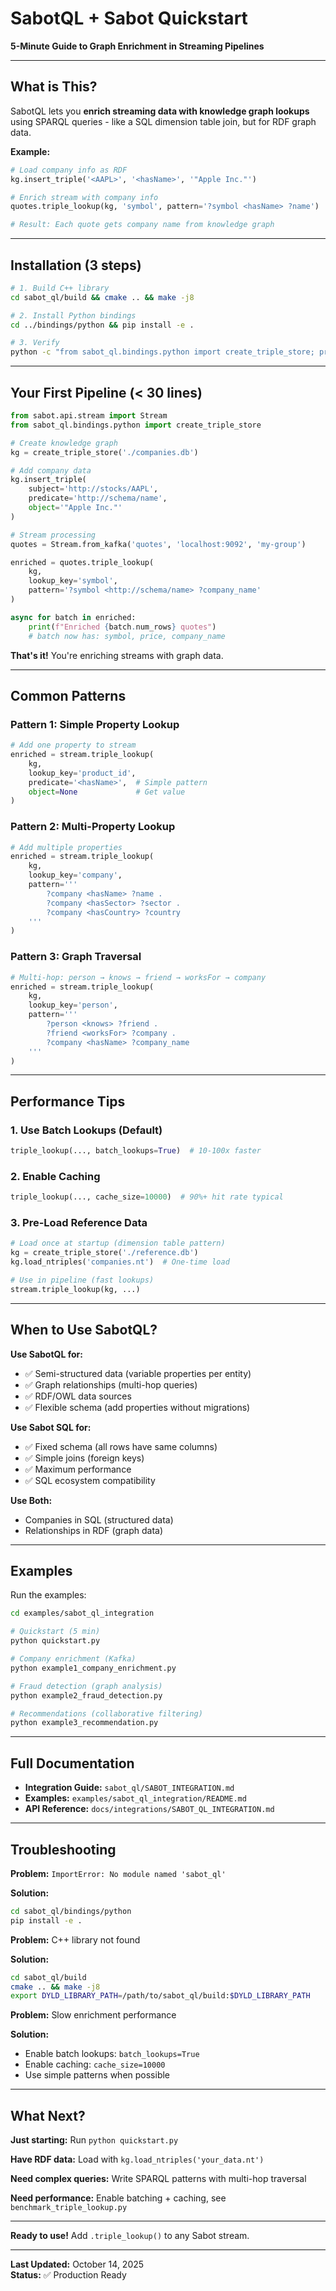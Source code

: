 # SabotQL + Sabot Quickstart

**5-Minute Guide to Graph Enrichment in Streaming Pipelines**

---

## What is This?

SabotQL lets you **enrich streaming data with knowledge graph lookups** using SPARQL queries - like a SQL dimension table join, but for RDF graph data.

**Example:**
```python
# Load company info as RDF
kg.insert_triple('<AAPL>', '<hasName>', '"Apple Inc."')

# Enrich stream with company info
quotes.triple_lookup(kg, 'symbol', pattern='?symbol <hasName> ?name')

# Result: Each quote gets company name from knowledge graph
```

---

## Installation (3 steps)

```bash
# 1. Build C++ library
cd sabot_ql/build && cmake .. && make -j8

# 2. Install Python bindings
cd ../bindings/python && pip install -e .

# 3. Verify
python -c "from sabot_ql.bindings.python import create_triple_store; print('✅')"
```

---

## Your First Pipeline (< 30 lines)

```python
from sabot.api.stream import Stream
from sabot_ql.bindings.python import create_triple_store

# Create knowledge graph
kg = create_triple_store('./companies.db')

# Add company data
kg.insert_triple(
    subject='http://stocks/AAPL',
    predicate='http://schema/name',
    object='"Apple Inc."'
)

# Stream processing
quotes = Stream.from_kafka('quotes', 'localhost:9092', 'my-group')

enriched = quotes.triple_lookup(
    kg,
    lookup_key='symbol',
    pattern='?symbol <http://schema/name> ?company_name'
)

async for batch in enriched:
    print(f"Enriched {batch.num_rows} quotes")
    # batch now has: symbol, price, company_name
```

**That's it!** You're enriching streams with graph data.

---

## Common Patterns

### Pattern 1: Simple Property Lookup

```python
# Add one property to stream
enriched = stream.triple_lookup(
    kg,
    lookup_key='product_id',
    predicate='<hasName>',  # Simple pattern
    object=None             # Get value
)
```

### Pattern 2: Multi-Property Lookup

```python
# Add multiple properties
enriched = stream.triple_lookup(
    kg,
    lookup_key='company',
    pattern='''
        ?company <hasName> ?name .
        ?company <hasSector> ?sector .
        ?company <hasCountry> ?country
    '''
)
```

### Pattern 3: Graph Traversal

```python
# Multi-hop: person → knows → friend → worksFor → company
enriched = stream.triple_lookup(
    kg,
    lookup_key='person',
    pattern='''
        ?person <knows> ?friend .
        ?friend <worksFor> ?company .
        ?company <hasName> ?company_name
    '''
)
```

---

## Performance Tips

### 1. Use Batch Lookups (Default)

```python
triple_lookup(..., batch_lookups=True)  # 10-100x faster
```

### 2. Enable Caching

```python
triple_lookup(..., cache_size=10000)  # 90%+ hit rate typical
```

### 3. Pre-Load Reference Data

```python
# Load once at startup (dimension table pattern)
kg = create_triple_store('./reference.db')
kg.load_ntriples('companies.nt')  # One-time load

# Use in pipeline (fast lookups)
stream.triple_lookup(kg, ...)
```

---

## When to Use SabotQL?

**Use SabotQL for:**
- ✅ Semi-structured data (variable properties per entity)
- ✅ Graph relationships (multi-hop queries)
- ✅ RDF/OWL data sources
- ✅ Flexible schema (add properties without migrations)

**Use Sabot SQL for:**
- ✅ Fixed schema (all rows have same columns)
- ✅ Simple joins (foreign keys)
- ✅ Maximum performance
- ✅ SQL ecosystem compatibility

**Use Both:**
- Companies in SQL (structured data)
- Relationships in RDF (graph data)

---

## Examples

Run the examples:

```bash
cd examples/sabot_ql_integration

# Quickstart (5 min)
python quickstart.py

# Company enrichment (Kafka)
python example1_company_enrichment.py

# Fraud detection (graph analysis)
python example2_fraud_detection.py

# Recommendations (collaborative filtering)
python example3_recommendation.py
```

---

## Full Documentation

- **Integration Guide:** `sabot_ql/SABOT_INTEGRATION.md`
- **Examples:** `examples/sabot_ql_integration/README.md`
- **API Reference:** `docs/integrations/SABOT_QL_INTEGRATION.md`

---

## Troubleshooting

**Problem:** `ImportError: No module named 'sabot_ql'`

**Solution:**
```bash
cd sabot_ql/bindings/python
pip install -e .
```

**Problem:** C++ library not found

**Solution:**
```bash
cd sabot_ql/build
cmake .. && make -j8
export DYLD_LIBRARY_PATH=/path/to/sabot_ql/build:$DYLD_LIBRARY_PATH
```

**Problem:** Slow enrichment performance

**Solution:**
- Enable batch lookups: `batch_lookups=True`
- Enable caching: `cache_size=10000`
- Use simple patterns when possible

---

## What Next?

**Just starting:** Run `python quickstart.py`

**Have RDF data:** Load with `kg.load_ntriples('your_data.nt')`

**Need complex queries:** Write SPARQL patterns with multi-hop traversal

**Need performance:** Enable batching + caching, see `benchmark_triple_lookup.py`

---

**Ready to use!** Add `.triple_lookup()` to any Sabot stream.

---

**Last Updated:** October 14, 2025  
**Status:** ✅ Production Ready

